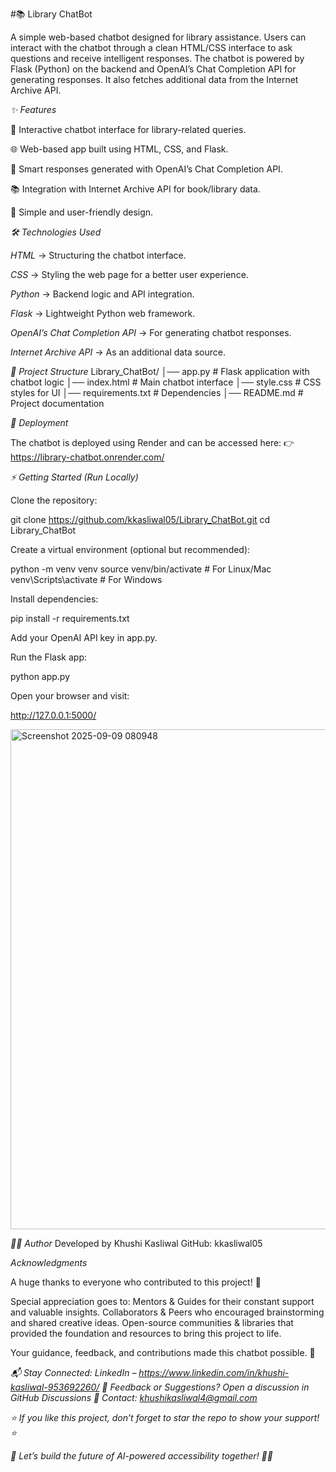 #📚 Library ChatBot

A simple web-based chatbot designed for library assistance. Users can interact with the chatbot through a clean HTML/CSS interface to ask questions and receive intelligent responses.
The chatbot is powered by Flask (Python) on the backend and OpenAI’s Chat Completion API for generating responses. It also fetches additional data from the Internet Archive API.

*✨ Features*

💬 Interactive chatbot interface for library-related queries.

🌐 Web-based app built using HTML, CSS, and Flask.

🤖 Smart responses generated with OpenAI’s Chat Completion API.

📚 Integration with Internet Archive API for book/library data.

🎨 Simple and user-friendly design.

*🛠️ Technologies Used*

*HTML* → Structuring the chatbot interface.

*CSS* → Styling the web page for a better user experience.

*Python* → Backend logic and API integration.

*Flask* → Lightweight Python web framework.

*OpenAI’s Chat Completion API* → For generating chatbot responses.

*Internet Archive API* → As an additional data source.

*📂 Project Structure*
Library_ChatBot/
│── app.py          # Flask application with chatbot logic
│── index.html  # Main chatbot interface
│── style.css   # CSS styles for UI
│── requirements.txt # Dependencies
│── README.md       # Project documentation

*🚀 Deployment*

The chatbot is deployed using Render and can be accessed here:
👉 https://library-chatbot.onrender.com/

*⚡ Getting Started (Run Locally)*

Clone the repository:

git clone https://github.com/kkasliwal05/Library_ChatBot.git
cd Library_ChatBot

Create a virtual environment (optional but recommended):

python -m venv venv
source venv/bin/activate   # For Linux/Mac
venv\Scripts\activate      # For Windows


Install dependencies:

pip install -r requirements.txt


Add your OpenAI API key in app.py.

Run the Flask app:

python app.py


Open your browser and visit:

http://127.0.0.1:5000/

<img width="919" height="800" alt="Screenshot 2025-09-09 080948" src="https://github.com/user-attachments/assets/81c94121-0fd9-485d-9cc3-a60f81bea4db" />


*👩‍💻 Author*
Developed by Khushi Kasliwal
GitHub: kkasliwal05

*Acknowledgments*

A huge thanks to everyone who contributed to this project! 🌟

Special appreciation goes to:
Mentors & Guides for their constant support and valuable insights.
Collaborators & Peers who encouraged brainstorming and shared creative ideas.
Open-source communities & libraries that provided the foundation and resources to bring this project to life.

Your guidance, feedback, and contributions made this chatbot possible. 🙌

*📬 Stay Connected: LinkedIn – https://www.linkedin.com/in/khushi-kasliwal-953692260/
💬 Feedback or Suggestions? Open a discussion in GitHub Discussions
📧 Contact: khushikasliwal4@gmail.com*

*⭐ If you like this project, don’t forget to star the repo to show your support! ⭐*

*🚀 Let’s build the future of AI-powered accessibility together! 🎤🤖*
